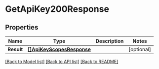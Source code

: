 # GetApiKey200Response

## Properties

Name | Type | Description | Notes
------------ | ------------- | ------------- | -------------
**Result** | [**[]ApiKeyScopesResponse**](ApiKeyScopesResponse.md) |  |[optional] 

[[Back to Model list]](../README.md#documentation-for-models) [[Back to API list]](../README.md#documentation-for-api-endpoints) [[Back to README]](../README.md)


